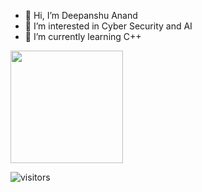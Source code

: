 - 👋 Hi, I’m Deepanshu Anand
- 👀 I’m interested in Cyber Security and AI
- 🌱 I’m currently learning C++

<img height="180em" src="https://github-readme-stats.vercel.app/api?username=Deepanshu0810&show_icons=true&hide_border=true&&count_private=true&include_all_commits=true" />

![visitors](https://visitor-badge.glitch.me/badge?page_id=page.id)
<!--- - 💞️ I’m looking to collaborate on ...--->
<!--- - 📫 Reach me through --->

<!---
Deepanshu0810/Deepanshu0810 is a ✨ special ✨ repository because its `README.md` (this file) appears on your GitHub profile.
You can click the Preview link to take a look at your changes.
--->
